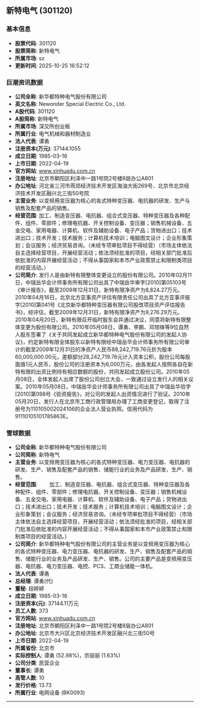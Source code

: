 ## 新特电气 (301120)

### 基本信息

- **股票代码**: 301120
- **股票简称**: 新特电气
- **所属市场**: sz
- **更新时间**: 2025-10-25 16:52:12

### 巨潮资讯数据

- **公司全称**: 新华都特种电气股份有限公司
- **英文名称**: Newonder Special Electric Co., Ltd.
- **A股代码**: 301120
- **A股简称**: 新特电气
- **所属市场**: 深交所创业板
- **所属行业**: 电气机械和器材制造业
- **法人代表**: 谭勇
- **注册资本(万元)**: 37144.1055
- **成立日期**: 1985-03-16
- **上市日期**: 2022-04-19
- **官方网站**: www.xinhuadu.com.cn
- **注册地址**: 北京市朝阳区利泽中一路1号院2号楼8层办公A801
- **办公地址**: 河北省三河市燕郊经济技术开发区海油大街269号、北京市北京经济技术开发区融兴北三街50号院
- **主营业务**: 以变频用变压器为核心的各式特种变压器、电抗器的研发、生产与销售及配套产品的销售。
- **经营范围**: 加工、制造变压器、电抗器、组合式变压器、特种变压器及各种配件、组件、零部件；修理电抗器、开关控制设备、变压器；销售机械设备、五金交电、家用电器、计算机、软件及辅助设备、电子产品；货物进出口；技术进出口；技术开发；技术服务；计算机技术培训；电脑图文设计；企业形象策划；会议服务；经济贸易咨询。（未经专项审批项目不得经营）（市场主体依法自主选择经营项目，开展经营活动；依法须经批准的项目，经相关部门批准后依批准的内容开展经营活动；不得从事国家和本市产业政策禁止和限制类项目的经营活动。）
- **公司简介**: 发行人是由新特有限整体变更设立的股份有限公司。2010年02月11日，中瑞岳华会计师事务所有限公司出具了中瑞岳华审字[2010]第05103号《审计报告》，截至2009年12月31日，新特有限净资产为8,824.27万元。2010年04月16日，北京北方亚事资产评估有限责任公司出具了北方亚事评报字[2010]第041号《北京新华都特种变压器有限公司股改项目资产评估报告书》，经评估，截至2009年12月31日，新特有限净资产为9,276.29万元。2010年04月20日，新特有限召开临时股东会并通过决议，同意将新特有限整体变更为股份有限公司。2010年05月08日，谭勇、李鹏、邓旭锋等9位自然人股东签署了《关于共同发起成立新华都特种电气股份有限公司的发起人协议》，约定新特有限全体股东以新特有限经中瑞岳华会计师事务所有限公司审计的截至2009年12月31日的净资产人民币88,242,719.76元折为股本60,000,000.00元，差额部分28,242,719.76元计入资本公积，股份公司每股面值1元人民币，股份公司的注册资本为6,000万元，由各发起人按照各自在新特有限的出资比例持有相应数额的股份，共同发起成立股份公司。2010年05月08日，全体发起人出席了股份公司创立大会，一致通过设立发行人的相关议案。2010年05月08日，中瑞岳华会计师事务所有限公司出具了中瑞岳华验字[2010]第098号《验资报告》，对公司的发起人出资情况进行了验证。2010年05月20日，发行人在北京市工商行政管理局办理了工商变更登记，取得了注册号为110105002024106的企业法人营业执照。信用代码为91110105101785863E。

### 雪球数据

- **公司全称**: 新华都特种电气股份有限公司
- **公司简称**: 新特电气
- **主营业务**: 以变频用变压器为核心的各式特种变压器、电力变压器、电抗器的研发、生产、销售及配套产品的销售、储能行业的业务及产品研发、生产、销售。
- **经营范围**: 　　加工、制造变压器、电抗器、组合式变压器、特种变压器及各种配件、组件、零部件；修理电抗器、开关控制设备、变压器；销售机械设备、五金交电、家用电器、计算机、软件及辅助设备、电子产品；货物进出口；技术进出口；技术开发；技术服务；计算机技术培训；电脑图文设计；企业形象策划；会议服务；经济贸易咨询。（未经专项审批项目不得经营）（市场主体依法自主选择经营项目，开展经营活动；依法须经批准的项目，经相关部门批准后依批准的内容开展经营活动；不得从事国家和本市产业政策禁止和限制类项目的经营活动。）
- **公司简介**: 新华都特种电气股份有限公司的主营业务是以变频用变压器为核心的各式特种变压器、电力变压器、电抗器的研发、生产、销售及配套产品的销售、储能行业的业务及产品研发、生产、销售。公司的主要产品是变频用变压器、电抗器、电力变压器、电控、PCS、工商业储能一体机。
- **法人代表**: 谭勇
- **总经理**: 谭勇(代)
- **董秘**: 段婷婷
- **成立日期**: 1985-03-16
- **注册资本(元)**: 37144.11万元
- **员工人数**: 373
- **官方网站**: www.xinhuadu.com.cn
- **注册地址**: 北京市朝阳区利泽中一路1号院2号楼8层办公A801
- **办公地址**: 北京市大兴区北京经济技术开发区融兴北三街50号
- **上市日期**: 2022-04-19
- **所属省份**: 北京市
- **实际控制人**: 谭勇 (52.98%)，宗丽丽 (1.63%)
- **公司分类**: 民营企业
- **董事长**: 谭勇
- **高管人数**: 10
- **发行价格**: 13.73
- **所属行业**: 电网设备 (BK0093)

---